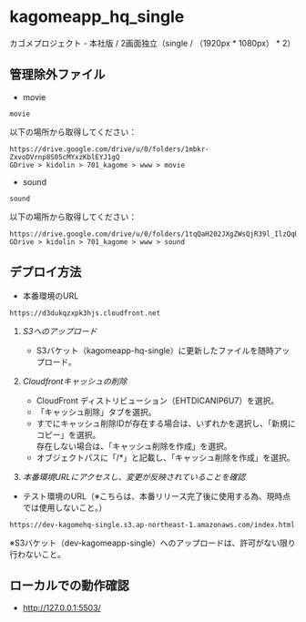 # kagomeapp_hq_single
カゴメプロジェクト - 本社版 / 2画面独立（single / （1920px * 1080px） * 2）

## 管理除外ファイル
- movie
```
movie
```
以下の場所から取得してください：

```
https://drive.google.com/drive/u/0/folders/1mbkr-ZxvoDVrnp8S05cMYxzKblEYJ1gQ
GDrive > kidolin > 701_kagome > www > movie
```

- sound
```
sound
```

以下の場所から取得してください：

```
https://drive.google.com/drive/u/0/folders/1tqQaH202JXgZWsQjR39l_IlzQqUlC0sd
GDrive > kidolin > 701_kagome > www > sound 
```

## デプロイ方法
- 本番環境のURL
```
https://d3dukqzxpk3hjs.cloudfront.net
```
1. *S3へのアップロード*  
    * S3バケット（kagomeapp-hq-single）に更新したファイルを随時アップロード。

2. *Cloudfrontキャッシュの削除*  
    * CloudFront ディストリビューション（EHTDICANIP6U7）を選択。  
    * 「キャッシュ削除」タブを選択。  
    * すでにキャッシュ削除IDが存在する場合は、いずれかを選択し、「新規にコピー」を選択。  
      存在しない場合は、「キャッシュ削除を作成」を選択。  
    * オブジェクトパスに「/*」と記載し、「キャッシュ削除を作成」を選択。  

3. *本番環境URLにアクセスし、変更が反映されていることを確認*

- テスト環境のURL（※こちらは、本番リリース完了後に使用する為、現時点では使用しないこと。）
```
https://dev-kagomehq-single.s3.ap-northeast-1.amazonaws.com/index.html
```
※S3バケット（dev-kagomeapp-single）へのアップロードは、許可がない限り行わないこと。

## ローカルでの動作確認
- http://127.0.0.1:5503/

